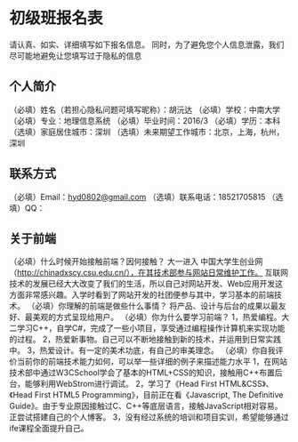 # 初级班报名表

请认真、如实、详细填写如下报名信息。
同时，为了避免您个人信息泄露，我们尽可能地避免让您填写过于隐私的信息

## 个人简介

（必填）姓名（若担心隐私问题可填写昵称）：胡沅达
（必填）学校：中南大学
（必填）专业：地理信息系统
（必填）毕业时间：2016/3
（必填）学历：本科
（选填）家庭居住城市：深圳
（选填）未来期望工作城市：北京，上海，杭州，深圳

## 联系方式

（必填）Email：hyd0802@gmail.com
（选填）联系电话：18521705815
（选填）QQ：

## 关于前端

（必填）什么时候开始接触前端？因何接触？
  大一进入 中国大学生创业网（http://chinadxscy.csu.edu.cn/），在其技术部参与网站日常维护工作。
  互联网技术的发展已经大大改变了我们的生活，所以自己对网站开发、Web应用开发这方面非常感兴趣。入学时看到了网站开发的社团便参与其中，学习基本的前端技术。
（必填）你理解的前端是做些什么事情？
  将产品、设计与后台的成果以最友好、最美观的方式呈现给用户。
（必填）你为什么要学习前端？
  1，热爱编程。大二学习C++，自学C#，完成了一些小项目，享受通过编程操作计算机来实现功能的过程。
  2，热爱新事物。自己可以不断地接触到新的技术，并运用到日常实践中。
  3，热爱设计。有一定的美术功底，有自己的审美理念。
（必填）你自我评价当前你的前端技术能力如何，可以举一些详细的例子来描述能力水平
  1，在网站技术部中通过W3CSchool学会了基本的HTML+CSS的知识，接触用C++布置后台，能够利用WebStrom进行调试。
  2，学习了《Head First HTML&CSS》、《Head First HTML5 Programming》，目前正在看《Javascript, The Definitive Guide》。由于专业原因接触过C、C++等底层语言，接触JavaScript相对容易。正尝试搭建自己的个人博客。
  3，没有经过系统的培训和项目实训，希望能够通过ife课程全面提升自己。

